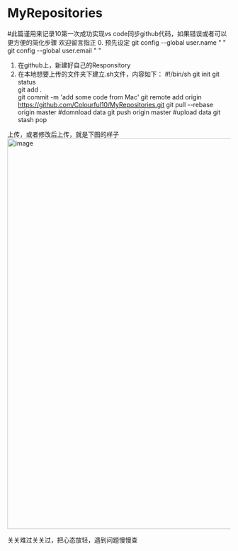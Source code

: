 # MyRepositories
#此篇谨用来记录10第一次成功实现vs code同步github代码，如果错误或者可以更方便的简化步骤 欢迎留言指正
0. 预先设定
git config --global user.name " "
git config --global user.email " "
1. 在github上，新建好自己的Responsitory
2. 在本地想要上传的文件夹下建立.sh文件，内容如下：
#!/bin/sh
git init 
git status  
git add .  
git commit -m 'add some code from Mac'
git remote add origin https://github.com/Colourful10/MyRepositories.git
git pull --rebase origin master   #domnload data
git push origin master            #upload data
git stash pop

上传，或者修改后上传，就是下图的样子
<img width="880" alt="image" src="https://user-images.githubusercontent.com/53842935/190886905-1778e7d6-74d2-41fe-9a19-bc6f68f87517.png">


关关难过关关过，把心态放轻，遇到问题慢慢查
